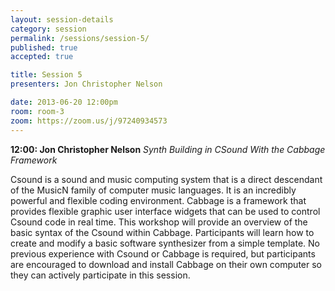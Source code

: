 ```yaml
---
layout: session-details
category: session
permalink: /sessions/session-5/
published: true
accepted: true

title: Session 5
presenters: Jon Christopher Nelson

date: 2013-06-20 12:00pm
room: room-3
zoom: https://zoom.us/j/97240934573
---
```


**12:00: Jon Christopher Nelson**
_Synth Building in CSound With the Cabbage Framework_

Csound is a sound and music computing system that is a direct descendant of the MusicN family of computer music languages. It is an incredibly powerful and flexible coding environment. Cabbage is a framework that provides flexible graphic user interface widgets that can be used to control Csound code in real time. This workshop will provide an overview of the basic syntax of the Csound within Cabbage. Participants will learn how to create and modify a basic software synthesizer from a simple template. No previous experience with Csound or Cabbage is required, but participants are encouraged to download and install Cabbage on their own computer so they can actively participate in this session.  